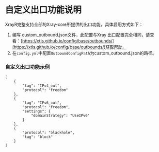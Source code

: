 # 自定义出口功能说明

XrayR完整支持全部的Xray-core所提供的出口功能，具体启用方式如下：

1. 编写 custom\_outbound.json文件，此配置与Xray 出口配置完全相同，请查看：[https://xtls.github.io/config/base/outbounds/](https://xtls.github.io/config/base/outbounds/)获取帮助。
2. 在`config.yml`中配置`OutboundConfigPath`为custom\_outbound.json的路径。

### 自定义出口功能示例

```text
[
    {
        "tag": "IPv4_out",
        "protocol": "freedom"
    },
    {
        "tag": "IPv6_out",
        "protocol": "freedom",
        "settings": {
            "domainStrategy": "UseIPv6"
        }
    },
    {
        "protocol": "blackhole",
        "tag": "block"
    }
]
```

